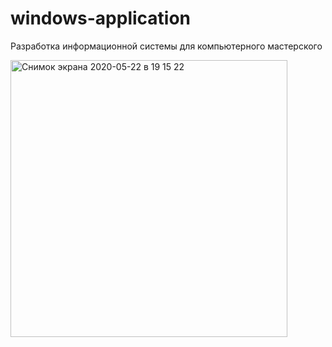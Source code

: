 # windows-application


Разработка информационной системы для компьютерного мастерского


<img width="443" alt="Снимок экрана 2020-05-22 в 19 15 22" src="https://user-images.githubusercontent.com/63892183/82671487-5c6e2980-9c58-11ea-81ff-46109029c61d.png">

